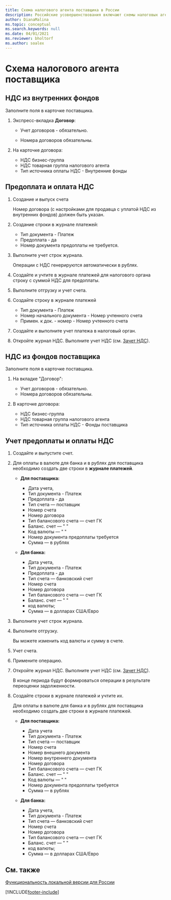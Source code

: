 ```yaml
---
title: Схема налогового агента поставщика в России
description: Российские усовершенствования включают схемы налоговых агентов поставщиков.
author: DianaMalina
ms.topic: conceptual
ms.search.keywords: null
ms.date: 04/01/2021
ms.reviewer: bholtorf
ms.author: soalex
---
```


# <a name="vendor-tax-agent-scheme"></a>Схема налогового агента поставщика

## <a name="vat-from-internal-funds"></a>НДС из внутренних фондов

Заполните поля в карточке поставщика.

1. Экспресс-вкладка **Договор**:

    - Учет договоров - обязательно.

    - Номера договоров обязательны.

2. На карточке договора:

    - НДС бизнес-группа
    - НДС товарная группа налогового агента
    - Тип источника оплаты НДС - Внутренние фонды

## <a name="prepayment-and-payment-vat"></a>Предоплата и оплата НДС

1. Создание и выпуск счета

    Номер договора (с настройками для продавца с уплатой НДС из внутренних фондов) должен быть указан.

2. Создание строки в журнале платежей:

    - Тип документа - Платеж
    - Предоплата - да
    - Номер документа предоплаты не требуется.

3. Выполните учет строк журнала.

    Операции с НДС генерируются автоматически в рублях.

4. Создайте и учтите в журнале платежей для налогового органа строку с суммой НДС для предоплаты.

5. Выполните отгрузку и учет счета.

6. Создайте строку в журнале платежей

    - Тип документа - Платеж
    - Номер начального документа - Номер учтенного счета
    - Примен. к док. - номер - Номер учтенного счета

7. Создайте и выполните учет платежа в налоговый орган.
8. Откройте журнал НДС. Выполните учет НДС (см. [Зачет НДС](Settlement-VAT.md)).

## <a name="vat-from-vendor-funds"></a>НДС из фондов поставщика

Заполните поля в карточке поставщика.

1. На вкладке "Договор":

    - Учет договоров - обязательно.
    - Номера договоров обязательны.

2. В карточке договора:

    - НДС бизнес-группа
    - НДС товарная группа налогового агента
    - Тип источника оплаты НДС - Фонды поставщика

## <a name="post-prepayment-and-payment-vat"></a>Учет предоплаты и оплаты НДС

1. Создайте и выпустите счет.

2. Для оплаты в валюте для банка и в рублях для поставщика необходимо создать две строки в **журнале платежей**.

    - **Для поставщика:**

        - Дата учета,
        - Тип документа - Платеж
        - Предоплата - да
        - Тип счета — поставщик
        - Номер счета
        - Номер договора
        - Тип балансового счета — счет ГК
        - Баланс. счет — " "
        - Код валюты — " "
        - Номер документа предоплаты требуется
        - Сумма — в рублях

    - **Для банка:**

        - Дата учета,
        - Тип документа - Платеж
        - Предоплата - да
        - Тип счета — банковский счет
        - Номер счета
        - Номер договора
        - Тип балансового счета — счет ГК
        - Баланс. счет — " "
        - код валюты;
        - Сумма — в долларах США/Евро

3. Выполните учет строк журнала.
4. Выполните отгрузку.

    Вы можете изменить код валюты и сумму в счете.

5. Учет счета.

6. Примените операцию.

7. Откройте журнал НДС. Выполните учет НДС (см. [Зачет НДС](Settlement-VAT.md)).

    В конце периода будут формироваться операции в результате переоценки задолженности.

8. Создайте строки в журнале платежей и учтите их.

    Для оплаты в валюте для банка и в рублях для поставщика необходимо создать две строки в журнале платежей.

    - **Для поставщика:**

        - Дата учета
        - Тип документа - Платеж
        - Тип счета — поставщик
        - Номер счета
        - Номер внешнего документа
        - Номер внутреннего документа
        - Номер договора
        - Тип балансового счета — счет ГК
        - Баланс. счет — " "
        - Код валюты — " "
        - Номер документа предоплаты требуется
        - Сумма — в рублях

    - **Для банка:**

        - Дата учета,
        - Тип документа - Платеж
        - Тип счета — банковский счет
        - Номер счета
        - Номер договора
        - Тип балансового счета — счет ГК
        - Баланс. счет — " "
        - код валюты;
        - Сумма — в долларах США/Евро

## <a name="see-also"></a>См. также

[Функциональность локальной версии для России](russia-local-functionality.md)  


[!INCLUDE[footer-include](../../includes/footer-banner.md)]
